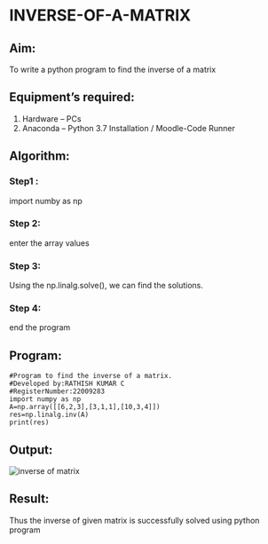 # INVERSE-OF-A-MATRIX
## Aim:
To write a python program to find the inverse of a matrix
## Equipment’s required:
1. 	Hardware – PCs
2. 	Anaconda – Python 3.7 Installation / Moodle-Code Runner
## Algorithm:
### Step1 : 
import numby as np
### Step 2:
enter the array values
### Step 3: 
Using the np.linalg.solve(), we can find the solutions.
### Step 4: 
end the program

## Program:
```
#Program to find the inverse of a matrix.
#Developed by:RATHISH KUMAR C
#RegisterNumber:22009283
import numpy as np
A=np.array([[6,2,3],[3,1,1],[10,3,4]])
res=np.linalg.inv(A)
print(res)
```



## Output:
![inverse of matrix](https://user-images.githubusercontent.com/120539398/212457381-3d3157b1-9412-43c9-a92e-a479ff8b0c06.png)


## Result:
Thus the inverse of given matrix is successfully solved using python program

